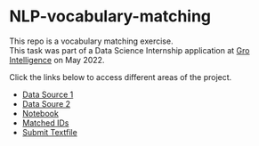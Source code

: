 # NLP-vocabulary-matching

This repo is a vocabulary matching exercise.   
This task was part of a Data Science Internship application at [Gro Intelligence](https://gro-intelligence.com/) on May 2022.  

Click the links below to access different areas of the project.  

* [Data Source 1](/source_1.csv)  
* [Data Soure 2](/source_2.csv)  
* [Notebook](/runoharris215%40gmail.com.ipynb)  
* [Matched IDs](/runoharris215%40gmail.com.csv)
* [Submit Textfile](/runoharris215%40gmail.com.txt)




